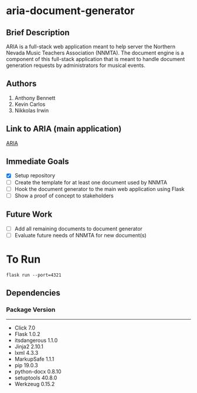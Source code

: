 # aria-document-generator

## Brief Description

ARIA is a full-stack web application meant to help server the Northern Nevada Music Teachers Association (NNMTA). The document engine is a component of this full-stack application that is meant to handle document generation requests by administrators for musical events.

## Authors
1. Anthony Bennett
2. Kevin Carlos
3. Nikkolas Irwin

## Link to ARIA (main application)
[ARIA](https://github.com/invainn/ARIA)

## Immediate Goals
- [x] Setup repository
- [ ] Create the template for at least one document used by NNMTA
- [ ] Hook the document generator to the main web application using Flask
- [ ] Show a proof of concept to stakeholders

## Future Work
- [ ] Add all remaining documents to document generator
- [ ] Evaluate future needs of NNMTA for new document(s)

# To Run
```
flask run --port=4321
```

## Dependencies
### Package  Version
------------ -------
* Click        7.0
* Flask        1.0.2
* itsdangerous 1.1.0
* Jinja2       2.10.1
* lxml         4.3.3
* MarkupSafe   1.1.1
* pip          19.0.3
* python-docx  0.8.10
* setuptools   40.8.0
* Werkzeug     0.15.2
